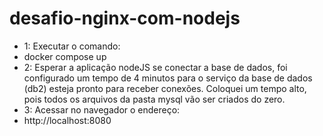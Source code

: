 # desafio-nginx-com-nodejs

 - 1: Executar o comando: 
  - docker compose up
 - 2: Esperar a aplicação nodeJS se conectar a base de dados, foi configurado um tempo de 4 minutos para o serviço da base de dados (db2) esteja pronto para receber conexões. Coloquei um tempo alto, pois todos os arquivos da pasta mysql vão ser criados do zero. 
 - 3: Acessar no navegador o endereço:
  - http://localhost:8080
